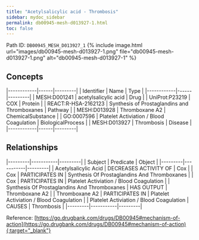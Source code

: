 ```yaml
---
title: "Acetylsalicylic acid - Thrombosis"
sidebar: mydoc_sidebar
permalink: db00945-mesh-d013927-1.html
toc: false 
---
```



Path ID: `DB00945_MESH_D013927_1`
{% include image.html url="images/db00945-mesh-d013927-1.png" file="db00945-mesh-d013927-1.png" alt="db00945-mesh-d013927-1" %}

## Concepts

|------------|------|---------|
| Identifier | Name | Type    |
|------------|------|---------|
| MESH:D001241 | acetylsalicylic acid | Drug |
| UniProt:P23219 | COX | Protein |
| REACT:R-HSA-2162123 | Synthesis of Prostaglandins and Thromboxanes | Pathway |
| MESH:D013928 | Thromboxane A2 | ChemicalSubstance |
| GO:0007596 | Platelet Activiation / Blood Coagulation | BiologicalProcess |
| MESH:D013927 | Thrombosis | Disease |
|------------|------|---------|

## Relationships

|---------|-----------|---------|
| Subject | Predicate | Object  |
|---------|-----------|---------|
| Acetylsalicylic Acid | DECREASES ACTIVITY OF | Cox |
| Cox | PARTICIPATES IN | Synthesis Of Prostaglandins And Thromboxanes |
| Cox | PARTICIPATES IN | Platelet Activiation / Blood Coagulation |
| Synthesis Of Prostaglandins And Thromboxanes | HAS OUTPUT | Thromboxane A2 |
| Thromboxane A2 | PARTICIPATES IN | Platelet Activiation / Blood Coagulation |
| Platelet Activiation / Blood Coagulation | CAUSES | Thrombosis |
|---------|-----------|---------|

Reference: [https://go.drugbank.com/drugs/DB00945#mechanism-of-action](https://go.drugbank.com/drugs/DB00945#mechanism-of-action){:target="_blank"}